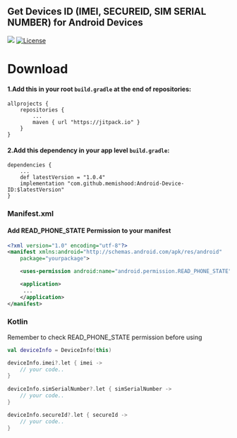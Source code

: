 ## Get Devices ID (IMEI, SECUREID, SIM SERIAL NUMBER) for Android Devices

[![](https://jitpack.io/v/memishood/android-device-id.svg)](https://jitpack.io/#memishood/android-device-id)
[![License](https://img.shields.io/badge/License-Apache%202.0-blue.svg)](https://opensource.org/licenses/Apache-2.0)

# Download
#### 1.Add this in your root `build.gradle` at the end of repositories:
    allprojects {
        repositories {
            ...
            maven { url "https://jitpack.io" }
        }
    }
  
#### 2.Add this dependency in your app level `build.gradle`:
    dependencies {
        ...
        def latestVersion = "1.0.4"
        implementation "com.github.memishood:Android-Device-ID:$latestVersion"
    }


### Manifest.xml
#### Add READ_PHONE_STATE Permission to your manifest

```xml
<?xml version="1.0" encoding="utf-8"?>
<manifest xmlns:android="http://schemas.android.com/apk/res/android"
    package="yourpackage">

    <uses-permission android:name="android.permission.READ_PHONE_STATE"/>

    <application>
     ...
    </application>
</manifest>
```

### Kotlin
Remember to check READ_PHONE_STATE permission before using 
```kotlin
val deviceInfo = DeviceInfo(this)

deviceInfo.imei?.let { imei ->
    // your code..
}
        
deviceInfo.simSerialNumber?.let { simSerialNumber ->
    // your code..
}

deviceInfo.secureId?.let { secureId ->
    // your code..
}
```
